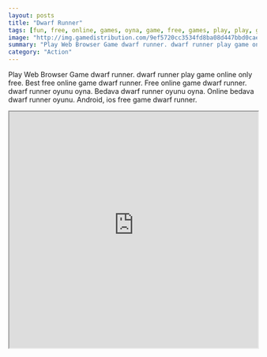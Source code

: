 ```yaml
---
layout: posts
title: "Dwarf Runner"
tags: [fun, free, online, games, oyna, game, free, games, play, play, games]
image: "http://img.gamedistribution.com/9ef5720cc3534fd8ba08d447bbd0caeb.jpg"
summary: "Play Web Browser Game dwarf runner. dwarf runner play game online only free. Best free online game dwarf runner. Free online game dwarf runner. dwarf runner oyunu oyna. Bedava dwarf runner oyunu oyna. Online bedava dwarf runner oyunu. Android, ios free game dwarf runner."
category: "Action"
---
```


Play Web Browser Game dwarf runner. dwarf runner play game online only free. Best free online game dwarf runner. Free online game dwarf runner. dwarf runner oyunu oyna. Bedava dwarf runner oyunu oyna. Online bedava dwarf runner oyunu. Android, ios free game dwarf runner.

<iframe width="100%" height="480px;" src="http://html5.gamedistribution.com/9ef5720cc3534fd8ba08d447bbd0caeb/"></iframe>